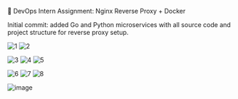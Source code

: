 🧩 DevOps Intern Assignment: Nginx Reverse Proxy + Docker



Initial commit: added Go and Python microservices with all source code and project structure for reverse proxy setup.






![1](https://github.com/user-attachments/assets/a6653032-cf85-444c-bf2b-198d766b12cc)
![2](https://github.com/user-attachments/assets/0be0a0e1-37cb-4f76-a4c8-ae8d12b6df7f)





![3](https://github.com/user-attachments/assets/42f08aa7-1962-47ca-a132-e5156241a662)
![4](https://github.com/user-attachments/assets/e5f9d53f-b0cc-457f-9260-f8d9fab53ace)
![5](https://github.com/user-attachments/assets/ad09647d-594b-4f01-b8df-02224a8aae9c)





![6](https://github.com/user-attachments/assets/c96ea36b-a1e7-4003-a7bc-815635cf1063)
![7](https://github.com/user-attachments/assets/fdf6b3da-2e96-43cd-bc8b-ebf4897ca664)
![8](https://github.com/user-attachments/assets/c09442ef-ddc0-4b6b-aa29-1c4723468b29)




![image](https://github.com/user-attachments/assets/e4c8cdfe-5add-4b6a-8561-4b1daafa0848)


